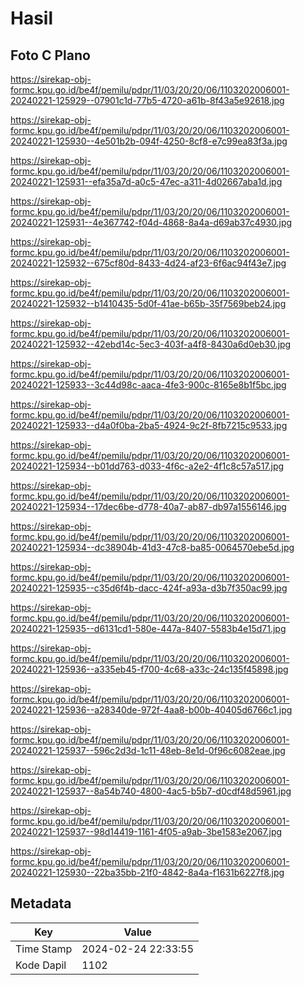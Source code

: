 # Hasil

## Foto C Plano

https://sirekap-obj-formc.kpu.go.id/be4f/pemilu/pdpr/11/03/20/20/06/1103202006001-20240221-125929--07901c1d-77b5-4720-a61b-8f43a5e92618.jpg

https://sirekap-obj-formc.kpu.go.id/be4f/pemilu/pdpr/11/03/20/20/06/1103202006001-20240221-125930--4e501b2b-094f-4250-8cf8-e7c99ea83f3a.jpg

https://sirekap-obj-formc.kpu.go.id/be4f/pemilu/pdpr/11/03/20/20/06/1103202006001-20240221-125931--efa35a7d-a0c5-47ec-a311-4d02667aba1d.jpg

https://sirekap-obj-formc.kpu.go.id/be4f/pemilu/pdpr/11/03/20/20/06/1103202006001-20240221-125931--4e367742-f04d-4868-8a4a-d69ab37c4930.jpg

https://sirekap-obj-formc.kpu.go.id/be4f/pemilu/pdpr/11/03/20/20/06/1103202006001-20240221-125932--675cf80d-8433-4d24-af23-6f6ac94f43e7.jpg

https://sirekap-obj-formc.kpu.go.id/be4f/pemilu/pdpr/11/03/20/20/06/1103202006001-20240221-125932--b1410435-5d0f-41ae-b65b-35f7569beb24.jpg

https://sirekap-obj-formc.kpu.go.id/be4f/pemilu/pdpr/11/03/20/20/06/1103202006001-20240221-125932--42ebd14c-5ec3-403f-a4f8-8430a6d0eb30.jpg

https://sirekap-obj-formc.kpu.go.id/be4f/pemilu/pdpr/11/03/20/20/06/1103202006001-20240221-125933--3c44d98c-aaca-4fe3-900c-8165e8b1f5bc.jpg

https://sirekap-obj-formc.kpu.go.id/be4f/pemilu/pdpr/11/03/20/20/06/1103202006001-20240221-125933--d4a0f0ba-2ba5-4924-9c2f-8fb7215c9533.jpg

https://sirekap-obj-formc.kpu.go.id/be4f/pemilu/pdpr/11/03/20/20/06/1103202006001-20240221-125934--b01dd763-d033-4f6c-a2e2-4f1c8c57a517.jpg

https://sirekap-obj-formc.kpu.go.id/be4f/pemilu/pdpr/11/03/20/20/06/1103202006001-20240221-125934--17dec6be-d778-40a7-ab87-db97a1556146.jpg

https://sirekap-obj-formc.kpu.go.id/be4f/pemilu/pdpr/11/03/20/20/06/1103202006001-20240221-125934--dc38904b-41d3-47c8-ba85-0064570ebe5d.jpg

https://sirekap-obj-formc.kpu.go.id/be4f/pemilu/pdpr/11/03/20/20/06/1103202006001-20240221-125935--c35d6f4b-dacc-424f-a93a-d3b7f350ac99.jpg

https://sirekap-obj-formc.kpu.go.id/be4f/pemilu/pdpr/11/03/20/20/06/1103202006001-20240221-125935--d6131cd1-580e-447a-8407-5583b4e15d71.jpg

https://sirekap-obj-formc.kpu.go.id/be4f/pemilu/pdpr/11/03/20/20/06/1103202006001-20240221-125936--a335eb45-f700-4c68-a33c-24c135f45898.jpg

https://sirekap-obj-formc.kpu.go.id/be4f/pemilu/pdpr/11/03/20/20/06/1103202006001-20240221-125936--a28340de-972f-4aa8-b00b-40405d6766c1.jpg

https://sirekap-obj-formc.kpu.go.id/be4f/pemilu/pdpr/11/03/20/20/06/1103202006001-20240221-125937--596c2d3d-1c11-48eb-8e1d-0f96c6082eae.jpg

https://sirekap-obj-formc.kpu.go.id/be4f/pemilu/pdpr/11/03/20/20/06/1103202006001-20240221-125937--8a54b740-4800-4ac5-b5b7-d0cdf48d5961.jpg

https://sirekap-obj-formc.kpu.go.id/be4f/pemilu/pdpr/11/03/20/20/06/1103202006001-20240221-125937--98d14419-1161-4f05-a9ab-3be1583e2067.jpg

https://sirekap-obj-formc.kpu.go.id/be4f/pemilu/pdpr/11/03/20/20/06/1103202006001-20240221-125930--22ba35bb-21f0-4842-8a4a-f1631b6227f8.jpg


## Metadata

| Key        | Value               |
| ---------- | ------------------- |
| Time Stamp | 2024-02-24 22:33:55 |
| Kode Dapil | 1102                |



